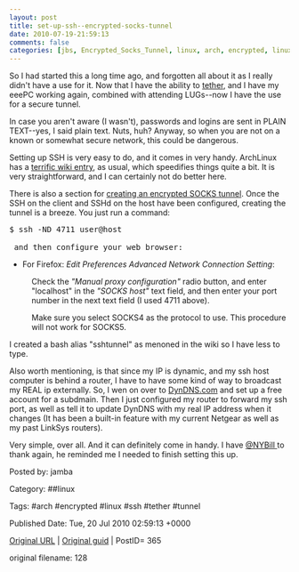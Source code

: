 ```yaml
---
layout: post
title: set-up-ssh--encrypted-socks-tunnel
date: 2010-07-19-21:59:13
comments: false
categories: [jbs, Encrypted_Socks_Tunnel, linux, arch, encrypted, linux, ssh, tether, tunnel <br>]
---
```


So I had started this a long time ago, and forgotten all about it as I really didn't have a use for it.  Now that I have the ability to <a href="http://factorq.net/2010/07/14/tethering-on-the-moto-droid-with-easytether/" target="_blank">tether</a>, and I have my eeePC working again, combined with attending LUGs--now I have the use for a secure tunnel.

 In case you aren't aware (I wasn't), passwords and logins are sent in PLAIN TEXT--yes, I said plain text.  Nuts, huh?  Anyway, so when you are not on a known or somewhat secure network, this could be dangerous.

 Setting up SSH is very easy to do, and it comes in very handy.  ArchLinux has a <a href="http://wiki.archlinux.org/index.php/SSH" target="_blank">terrific wiki entry</a>, as usual, which speedifies things quite a bit.  It is very straightforward, and I can certainly not do better here.

 There is also a section for <a href="http://wiki.archlinux.org/index.php/SSH#Encrypted_Socks_Tunnel" target="_blank">creating an encrypted SOCKS tunnel</a>.  Once the SSH on the client and SSHd on the host have been configured, creating the tunnel is a breeze.  You just run a command:

 <pre>$ ssh -ND 4711 user@host

 and then configure your web browser:</pre>
<ul>
<li>For Firefox: <em>Edit  Preferences  Advanced  Network  Connection  Setting</em>:</li>
</ul>
<dl><dd>Check the <em>"Manual proxy configuration"</em> radio button, and enter "localhost" in the <em>"SOCKS host"</em> text field, and then enter your port number in the next text field (I used 4711 above).</dd></dl><dl><dd>Make sure you select SOCKS4 as the protocol to use. This procedure will not work for SOCKS5.</dd></dl><dl>
I created a bash alias "sshtunnel" as menoned in the wiki so I have less to type.</dl><dl>Also worth mentioning, is that since my IP is dynamic, and my ssh host computer is behind a router, I have to have some kind of way to broadcast my REAL ip externally.  So, I wen on over to <a href="http://DynDNS.com" target="_blank">DynDNS.com</a> and set up a free account for a subdmain. Then I just configured my router to forward my ssh port, as well as tell it to update DynDNS with my real IP address when it changes (It has been a built-in feature with my current Netgear as well as my past LinkSys routers).</dl><dl>Very simple, over all.  And it can definitely come in handy.   I have <a href="http://identi.ca/NYBill" target="_blank">@NYBill </a>to thank again, he reminded me I needed to finish setting this up.</dl>


Posted by: jamba

Category: ##linux 

Tags:  #arch #encrypted #linux #ssh #tether #tunnel 


Published Date: Tue, 20 Jul 2010 02:59:13 +0000 

<a href="http://factorq.net/2010/07/19/set-up-ssh-encrypted-socks-tunnel/">Original URL</a> | <a href="http://factorq.net/?p=365">Original guid</a> | PostID= 365

 original filename: 128